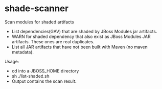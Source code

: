 # shade-scanner
Scan modules for shaded artifacts

* List dependencies(GAV) that are shaded by JBoss Modules jar artifacts.
* WARN for shaded dependency that also exist as JBoss Modules JAR artifacts. These ones are real duplicates.
* List all JAR artifacts that have not been built with Maven (no maven metadata).

Usage:
* cd into a JBOSS_HOME directory
* sh ./list-shaded.sh
* Output contains the scan result.
